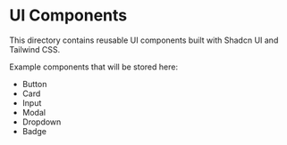 # UI Components

This directory contains reusable UI components built with Shadcn UI and Tailwind CSS.

Example components that will be stored here:
- Button
- Card
- Input
- Modal
- Dropdown
- Badge
